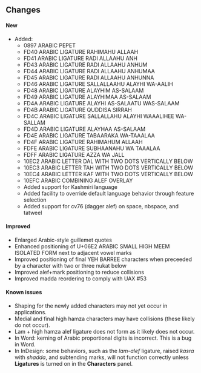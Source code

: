 
## Changes

#### New

- Added:
  - 0897 ARABIC PEPET
  - FD40 ARABIC LIGATURE RAHIMAHU ALLAAH
  - FD41 ARABIC LIGATURE RADI ALLAAHU ANH
  - FD43 ARABIC LIGATURE RADI ALLAAHU ANHUM
  - FD44 ARABIC LIGATURE RADI ALLAAHU ANHUMAA
  - FD45 ARABIC LIGATURE RADI ALLAAHU ANHUNNA
  - FD46 ARABIC LIGATURE SALLALLAAHU ALAYHI WA-AALIH
  - FD48 ARABIC LIGATURE ALAYHIM AS-SALAAM
  - FD49 ARABIC LIGATURE ALAYHIMAA AS-SALAAM
  - FD4A ARABIC LIGATURE ALAYHI AS-SALAATU WAS-SALAAM
  - FD4B ARABIC LIGATURE QUDDISA SIRRAH
  - FD4C ARABIC LIGATURE SALLALLAHU ALAYHI WAAALIHEE WA-SALLAM
  - FD4D ARABIC LIGATURE ALAYHAA AS-SALAAM
  - FD4E ARABIC LIGATURE TABAARAKA WA-TAAALAA
  - FD4F ARABIC LIGATURE RAHIMAHUM ALLAAH
  - FDFE ARABIC LIGATURE SUBHAANAHU WA TAAALAA
  - FDFF ARABIC LIGATURE AZZA WA JALL
  - 10EC2 ARABIC LETTER DAL WITH TWO DOTS VERTICALLY BELOW
  - 10EC3 ARABIC LETTER TAH WITH TWO DOTS VERTICALLY BELOW
  - 10EC4 ARABIC LETTER KAF WITH TWO DOTS VERTICALLY BELOW
  - 10EFC ARABIC COMBINING ALEF OVERLAY
  - Added support for Kashmiri language
  - Added facility to override default language behavior through feature selection
  - Added support for cv76 (dagger alef) on space, nbspace, and tatweel

#### Improved
- Enlarged Arabic-style guillemet quotes
- Enhanced positioning of U+06E2 ARABIC SMALL HIGH MEEM ISOLATED FORM next to adjacent vowel marks
- Improved positioning of final YEH BARREE characters when preceeded by a character with two or three nukat below
- Improved alef+mark positioning to reduce collisions
- Improved madda reordering to comply with UAX #53

#### Known issues
- Shaping for the newly added characters may not yet occur in applications.
- Medial and final high hamza characters may have collisions (these likely do not occur).
- Lam + high hamza alef ligature does not form as it likely does not occur.
- In Word: kerning of Arabic proportional digits is incorrect. This is a bug in Word.
- In InDesign: some behaviors, such as the _lam-alef_ ligature, raised _kasra_ with _shadda_, and subtending marks, will not function correctly unless **Ligatures** is turned on in the **Characters** panel.


